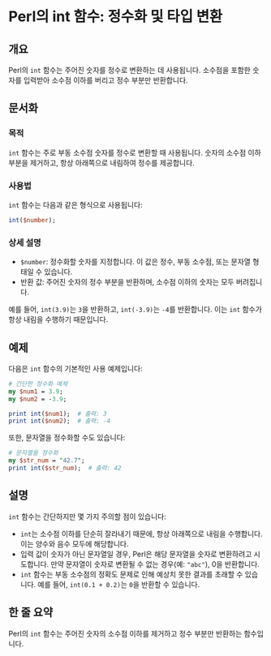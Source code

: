 <!--
Meta Description: # Perl의 int 함수: 정수화 및 타입 변환 ## 개요 Perl의 `int` 함수는 주어진 숫자를 정수로 변환하는 데 사용됩니다. 소수점을 포함한 숫자를 입력받아 소수점 이하를 버리고 정수 부분만 반환합니다. ## 문서화 ### 목적 `int` 함수는 주로 부동 ...
Meta Keywords: int, 소수점, 함수는, 있습니다, 숫자를
-->

# Perl의 int 함수: 정수화 및 타입 변환

## 개요
Perl의 `int` 함수는 주어진 숫자를 정수로 변환하는 데 사용됩니다. 소수점을 포함한 숫자를 입력받아 소수점 이하를 버리고 정수 부분만 반환합니다.

## 문서화
### 목적
`int` 함수는 주로 부동 소수점 숫자를 정수로 변환할 때 사용됩니다. 숫자의 소수점 이하 부분을 제거하고, 항상 아래쪽으로 내림하여 정수를 제공합니다.

### 사용법
`int` 함수는 다음과 같은 형식으로 사용됩니다:
```perl
int($number);
```

### 상세 설명
- `$number`: 정수화할 숫자를 지정합니다. 이 값은 정수, 부동 소수점, 또는 문자열 형태일 수 있습니다.
- 반환 값: 주어진 숫자의 정수 부분을 반환하며, 소수점 이하의 숫자는 모두 버려집니다.

예를 들어, `int(3.9)`는 `3`을 반환하고, `int(-3.9)`는 `-4`를 반환합니다. 이는 `int` 함수가 항상 내림을 수행하기 때문입니다.

## 예제
다음은 `int` 함수의 기본적인 사용 예제입니다:

```perl
# 간단한 정수화 예제
my $num1 = 3.9;
my $num2 = -3.9;

print int($num1);  # 출력: 3
print int($num2);  # 출력: -4
```

또한, 문자열을 정수화할 수도 있습니다:

```perl
# 문자열을 정수화
my $str_num = "42.7";
print int($str_num);  # 출력: 42
```

## 설명
`int` 함수는 간단하지만 몇 가지 주의할 점이 있습니다:
- `int`는 소수점 이하를 단순히 잘라내기 때문에, 항상 아래쪽으로 내림을 수행합니다. 이는 양수와 음수 모두에 해당합니다.
- 입력 값이 숫자가 아닌 문자열일 경우, Perl은 해당 문자열을 숫자로 변환하려고 시도합니다. 만약 문자열이 숫자로 변환될 수 없는 경우(예: `"abc"`), 0을 반환합니다.
- `int` 함수는 부동 소수점의 정확도 문제로 인해 예상치 못한 결과를 초래할 수 있습니다. 예를 들어, `int(0.1 + 0.2)`는 `0`을 반환할 수 있습니다.

## 한 줄 요약
Perl의 `int` 함수는 주어진 숫자의 소수점 이하를 제거하고 정수 부분만 반환하는 함수입니다.